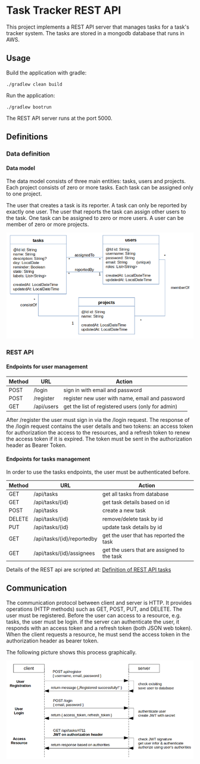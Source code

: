 # Task Tracker REST API
This project implements a REST API server that manages tasks for a task's tracker system.
The tasks are stored in a mongodb database that runs in AWS. 

## Usage
Build the application with gradle:

    ./gradlew clean build

Run the application:

    ./gradlew bootrun

The REST API server runs at the port 5000.

## Definitions

### Data definition
#### Data model
The data model consists of three main entities: tasks, users and projects. 
Each project consists of zero or more tasks. Each task can be assigned only to 
one project. 

The user that creates a task is its reporter. A task can only 
be reported by exactly one user. The user that reports the task can assign
other users to the task. One task can be assigned to zero or more 
users. A user can be member of zero or more projects.  
 
![Data model](datamodel.png)


### REST API
#### Endpoints for user management
| Method | URL        | Action                                            |
|--------|------------|---------------------------------------------------|
| POST   | /login     | sign in with email and password                   |
| POST   | /register  | register new user with name, email and password   |
| GET    | /api/users | get the list of registered users (only for admin) |

After /register the user must sign in via the /login request. 
The response of the /login request contains the user details and two tokens: an access token for 
authorization the access to the resources, and a refresh token to renew the access token if it is expired. 
The token must be sent in the authorization header as Bearer Token.

#### Endpoints for tasks management
In order to use the tasks endpoints, the user must be authenticated before.

| Method | URL                        | Action                                      |
|--------|----------------------------|---------------------------------------------|
| GET    | /api/tasks                 | get all tasks from database                 |
| GET    | /api/tasks/{id}            | get task details based on id                |
| POST   | /api/tasks                 | create a new task                           |
| DELETE | /api/tasks/{id}            | remove/delete task by id                    |
| PUT    | /api/tasks/{id}            | update task details by id                   |
| GET    | /api/tasks/{id}/reportedby | get the user that has reported the task     |
| GET    | /api/tasks/{id}/assignees  | get the users that are assigned to the task |

Details of the REST api are scripted at:
[Definition of REST API tasks](doc/readme-rest-api-tasks.md)

## Communication
The communication protocol between client and server is HTTP. 
It provides operations (HTTP methods) such as GET, POST, PUT, and DELETE.
The user must be registered.
Before the user can access to a resource, e.g. tasks, the user must be login.
if the server can authenticate the user, it responds with an access token and a
refresh token (both JSON web token). 
When the client requests a resource, he must send the access token in the 
authorization header as bearer token.

The following picture shows this process graphically.

![Communication](communication.png)

